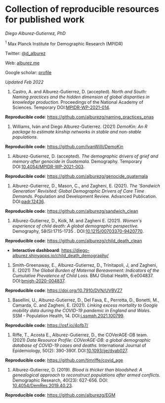 # Collection of reproducible resources for published work

*Diego Alburez-Gutierrez, PhD*

<sup>1</sup> Max Planck Institute for Demographic Research (MPIDR)

Twitter: [@d_alburez](https://twitter.com/d_alburez)

Web: [alburez.me](http://alburez.me/)

Google scholar: [profile](https://scholar.google.com/citations?user=uyx520sAAAAJ&hl=en)

*Updated Feb 2022*


1. Castro, A. and Alburez-Gutierrez, D. (accepted). *North and South: Naming practices and the hidden dimension of global disparities in knowledge production.* Proceedings of the National Academy of Sciences. Temporary DOI:[MPIDR-WP-2021-014](https://doi.org/10.4054/MPIDR-WP-2021-014).

**Reproducible code**: https://github.com/alburezg/naming_practices_pnas

1. Williams, Iván and Diego Alburez-Gutierrez. (2021) *DemoKin: An R package to estimate kinship networks in stable and non-stable populations*. 

**Reproducible code**: https://github.com/IvanWilli/DemoKin

1. Alburez-Gutierrez, D. (accepted). *The demographic drivers of grief and memory after genocide in Guatemala.* Demography. Temporary DOI:[10.4054/MPIDR-WP-2021-003](https://dx.doi.org/10.4054/MPIDR-WP-2021-003).

**Reproducible code**: https://github.com/alburezg/genocide_guatemala

1. Alburez-Gutierrez, D., Mason, C., and Zagheni, E. (2021). *The 'Sandwich Generation' Revisited: Global Demographic Drivers of Care Time Demands*. Population and Development Review. Advanced Publication. DOI:[padr.12436](https://doi.org/10.1111/padr.12436).

**Reproducible code**: https://github.com/alburezg/sandwich_clean

1. Alburez-Gutierrez, D., Kolk, M. and Zagheni E. (2021). *Women's experience of child death: A global demographic perspective.* Demography, 58(5):1715-1735 . DOI:[10.1215/00703370-9420770](https://doi.org/10.1215/00703370-9420770).

**Reproducible code**: https://github.com/alburezg/child_death_clean
- **Interactive dashboard**: https://diego-alburez.shinyapps.io/child_death_demography/

1. Smith-Greenaway, E., Alburez-Gutierrez, D., Trinitapoli, J, and Zagheni, E. (2021) *The Global Burden of Maternal Bereavement: Indicators of the Cumulative Prevalence of Child Loss.* BMJ Global Health, 6:e004837. DOI:[bmjgh-2020-004837](http://dx.doi.org/10.1136/bmjgh-2020-004837).

**Reproducible code**: https://doi.org/10.7910/DVN/UVBVZ7

1. Basellini, U., Alburez-Gutierrez, D., Del Fava, E., Perrotta, D., Bonetti, M., Camarda, C. and Zagheni, E. (2021). *Linking excess mortality to Google mobility data during the COVID-19 pandemic in England and Wales*. SSM - Population Health, 14. DOI:[j.ssmph.2021.100799](https://doi.org/10.1016/j.ssmph.2021.100799).

**Reproducible code**: https://osf.io/4pfb7/

1. Riffe, T., Acosta E., Alburez-Gutierrez, D., the COVerAGE-DB team. (2021) *Data Resource Profile: COVerAGE-DB: a global demographic database of COVID-19 cases and deaths.* International Journal of Epidemiology, 50(2): 390-390f. DOI:[10.1093/ije/dyab027](https://doi.org/10.1093/ije/dyab027).

**Reproducible code**: https://github.com/timriffe/covid_age

1. Alburez-Gutierrez, D. (2019). *Blood is thicker than bloodshed: A genealogical approach to reconstruct populations after armed conflicts*. Demographic Research, 40(23): 627-656. DOI: [10.4054/DemRes.2019.40.23](https://www.demographic-research.org/volumes/vol40/23/).

**Reproducible code**: https://github.com/alburezg/EGM